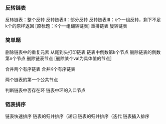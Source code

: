 ### 反转链表
反转链表：整个反转
反转链表II：部分反转
反转链表III：k个一组反转，剩下不足k个的原样返回 [原标题：K个一组翻转链表]
重排链表
旋转链表

### 简单题
删除链表中的重复元素
从尾到头打印链表
链表中倒数第k个节点
删除链表的倒数第n个节点
删除链表节点 [删除某个val为具体值的节点]

合并两个有序链表
合并K个有序链表

两个链表的第一个公共节点

判断链表中否存在环
链表中环的入口节点

### 链表排序
链表快速排序
链表的归并排序（递归
链表的归并排序（迭代
链表插入排序
